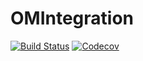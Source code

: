 # OMIntegration

[![Build Status](https://travis-ci.com/Notheryne/OMIntegration.jl.svg?branch=master)](https://travis-ci.com/Notheryne/OMIntegration.jl)
[![Codecov](https://codecov.io/gh/Notheryne/OMIntegration.jl/branch/master/graph/badge.svg)](https://codecov.io/gh/Notheryne/OMIntegration.jl)

